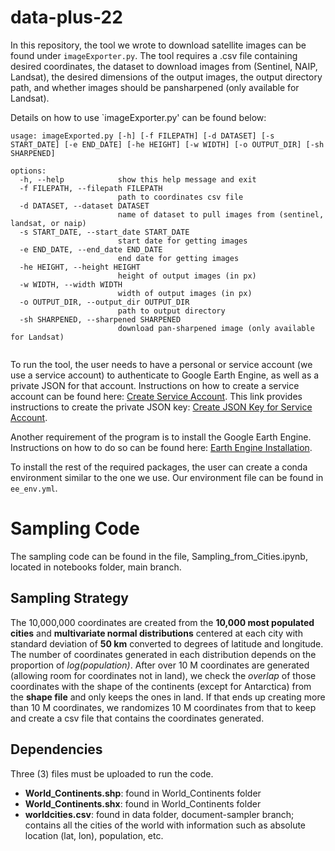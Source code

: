 # data-plus-22
In this repository, the tool we wrote to download satellite images can be found under `imageExporter.py`. The tool requires a .csv file containing desired coordinates, the dataset to download images from (Sentinel, NAIP, Landsat), the desired dimensions of the output images, the output directory path, and whether
images should be pansharpened (only available for Landsat).

Details on how to use `imageExporter.py' can be found below:

```
usage: imageExported.py [-h] [-f FILEPATH] [-d DATASET] [-s START_DATE] [-e END_DATE] [-he HEIGHT] [-w WIDTH] [-o OUTPUT_DIR] [-sh SHARPENED]

options:
  -h, --help            show this help message and exit
  -f FILEPATH, --filepath FILEPATH
                        path to coordinates csv file
  -d DATASET, --dataset DATASET
                        name of dataset to pull images from (sentinel, landsat, or naip)
  -s START_DATE, --start_date START_DATE
                        start date for getting images
  -e END_DATE, --end_date END_DATE
                        end date for getting images
  -he HEIGHT, --height HEIGHT
                        height of output images (in px)
  -w WIDTH, --width WIDTH
                        width of output images (in px)
  -o OUTPUT_DIR, --output_dir OUTPUT_DIR
                        path to output directory
  -sh SHARPENED, --sharpened SHARPENED
                        download pan-sharpened image (only available for Landsat)
                        
```

To run the tool, the user needs to have a personal or service account (we use a service account) to authenticate to Google Earth Engine, as well as a private JSON for that account. Instructions on how to create a service account can be found here: [Create Service Account](https://developers.google.com/earth-engine/guides/service_account#create-a-service-account). This link provides instructions to create the private JSON key: [Create JSON Key for Service Account](https://developers.google.com/earth-engine/guides/service_account#create-a-private-key-for-the-service-account).

Another requirement of the program is to install the Google Earth Engine. Instructions on how to do so can be found here: [Earth Engine Installation](https://developers.google.com/earth-engine/guides/python_install#install-options).

To install the rest of the required packages, the user can create a conda environment similar to the one we use. Our environment file can be found in `ee_env.yml`.

# Sampling Code
The sampling code can be found in the file, Sampling_from_Cities.ipynb, located in notebooks folder, main branch.

## Sampling Strategy
The 10,000,000 coordinates are created from the **10,000 most populated cities** and **multivariate normal distributions** centered at each city with standard deviation of **50 km** converted to degrees of latitude and longitude. The number of coordinates generated in each distribution depends on the proportion of _log(population)_. After over 10 M coordinates are generated (allowing room for coordinates not in land), we check the _overlap_ of those coordinates with the shape of the continents (except for Antarctica) from the **shape file** and only keeps the ones in land. If that ends up creating more than 10 M coordinates, we randomizes 10 M coordinates from that to keep and create a csv file that contains the coordinates generated.

## Dependencies
Three (3) files must be uploaded to run the code.
* **World_Continents.shp**: found in World_Continents folder
* **World_Continents.shx**: found in World_Continents folder
* **worldcities.csv**: found in data folder, document-sampler branch; contains all the cities of the world with information such as absolute location (lat, lon), population, etc.
